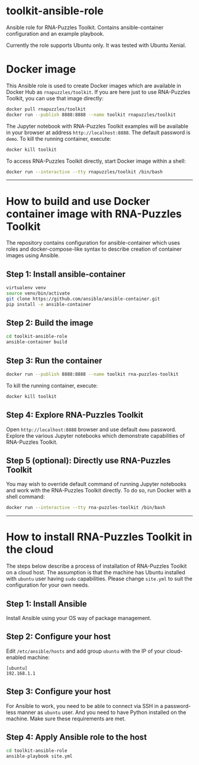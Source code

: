 # toolkit-ansible-role
Ansible role for RNA-Puzzles Toolkit. Contains ansible-container configuration and an example playbook.

Currently the role supports Ubuntu only. It was tested with Ubuntu Xenial.

# Docker image
This Ansible role is used to create Docker images which are available in Docker Hub as `rnapuzzles/toolkit`. If you are here just to use RNA-Puzzles Toolkit, you can use that image directly:
```sh
docker pull rnapuzzles/toolkit
docker run --publish 8888:8888 --name toolkit rnapuzzles/toolkit
```

The Jupyter notebook with RNA-Puzzles Toolkit examples will be available in your browser at address `http://localhost:8888`. The default password is `demo`. To kill the running container, execute:
```sh
docker kill toolkit
```

To access RNA-Puzzles Toolkit directly, start Docker image within a shell:
```sh
docker run --interactive --tty rnapuzzles/toolkit /bin/bash
```

---

# How to build and use Docker container image with RNA-Puzzles Toolkit
The repository contains configuration for ansible-container which uses roles and docker-compose-like syntax to describe creation of container images using Ansible.

## Step 1: Install ansible-container
```sh
virtualenv venv
source venv/bin/activate
git clone https://github.com/ansible/ansible-container.git
pip install -e ansible-container
```

## Step 2: Build the image
```sh
cd toolkit-ansible-role
ansible-container build
```

## Step 3: Run the container
```sh
docker run --publish 8888:8888 --name toolkit rna-puzzles-toolkit 
```

To kill the running container, execute:
```sh
docker kill toolkit
```

## Step 4: Explore RNA-Puzzles Toolkit
Open `http://localhost:8888` browser and use default `demo` password. Explore the various Jupyter notebooks which demonstrate capabilities of RNA-Puzzles Toolkit. 

## Step 5 (optional): Directly use RNA-Puzzles Toolkit
You may wish to override default command of running Jupyter notebooks and work with the RNA-Puzzles Toolkit directly. To do so, run Docker with a shell command:
```sh
docker run --interactive --tty rna-puzzles-toolkit /bin/bash
```

---

# How to install RNA-Puzzles Toolkit in the cloud
The steps below describe a process of installation of RNA-Puzzles Toolkit on a cloud host. The assumption is that the machine has Ubuntu installed with `ubuntu` user having `sudo` capabilities. Please change `site.yml` to suit the configuration for your own needs.

## Step 1: Install Ansible
Install Ansible using your OS way of package management.

## Step 2: Configure your host
Edit `/etc/ansible/hosts` and add group `ubuntu` with the IP of your cloud-enabled machine:
```
[ubuntu]
192.168.1.1
```

## Step 3: Configure your host
For Ansible to work, you need to be able to connect via SSH in a password-less manner as `ubuntu` user. And you need to have Python installed on the machine. Make sure these requirements are met.

## Step 4: Apply Ansible role to the host
```sh
cd toolkit-ansible-role
ansible-playbook site.yml
```
